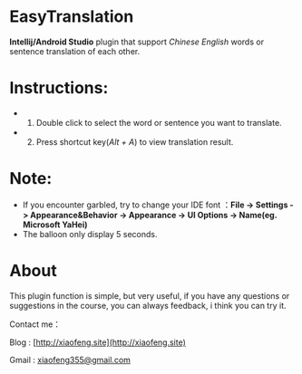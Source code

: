 # EasyTranslation
**Intellij/Android Studio** plugin that support _Chinese English_ words or sentence translation of each other. 

# Instructions:
- 1. Double click to select the word or sentence you want to translate.
- 2. Press shortcut key(_Alt + A_) to view translation result.

# Note:
- If you encounter garbled, try to change your IDE font ：**File -> Settings -> Appearance&Behavior -> Appearance -> UI Options -> Name(eg. Microsoft YaHei)**
- The balloon only display 5 seconds.

# About

This plugin function is simple, but very useful, if you have any questions or suggestions in the course, you can always feedback, i think you can try it.

Contact me：

Blog : [http://xiaofeng.site](http://xiaofeng.site)

Gmail : [xiaofeng355@gmail.com]()
